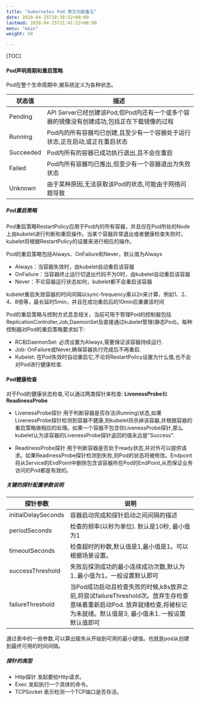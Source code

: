 ```yaml
---
title: "kubernetes Pod 常见功能备忘"
date: 2020-04-25T18:38:52+08:00
lastmod: 2020-04-25T21:41:52+08:00
menu: "main"
weight: 50

---
```


[TOC]
#### Pod声明周期和重启策略
Pod在整个生命周期中,被系统定义为各种状态。

| 状态值    | 描述                                                         |
| --------- | ------------------------------------------------------------ |
| Pending   | API Server已经创建该Pod,但Pod内还有一个或多个容器的镜像没有创建成功,包括正在下载镜像的过程 |
| Running   | Pod内的所有容器均已创建,且至少有一个容器处于运行状态,正在启动,或正在重启状态 |
| Succeeded | Pod内所有的容器已成功执行退出,且不会在重启                   |
| Failed    | Pod内所有容器均已推出,但至少有一个容器退出为失败状态         |
| Unknown   | 由于某种原因,无法获取该Pod的状态,可能由于网络问题导致        |

##### Pod重启策略
Pod重启策略RestartPolicy应用于Pod内的所有容器，并且仅在Pod所处的Node上由kubelet进行判断和重启操作。当某个容器异常退出或者健康检查失败时，kubelet将根据RestartPolicy的设置来进行相应的操作。

Pod的重启策略包括Always、OnFailure和Never，默认值为Always
* Always：当容器失效时，由kubelet自动重启该容器
* OnFailure：当容器终止运行切退出代码不为0时，由kubelet自动重启该容器
* Never：不论容器运行状态如何，kubelet都不会重启该容器

kubelet重启失效容器的时间间隔以sync-frequency乘以2n来计算，例如1、2、4、8倍等，最长延时5min，并且在成功重启后的10min后重置该时间

Pod的重启策略与控制方式息息相关，当前可用于管理Pod的控制器包括ReplicationController,Job,DaemonSet及直接通过kubelet管理(静态Pod)。每种控制器对Pod的重启策略要求如下:

* RC和DaemonSet: 必须设置为Always,需要保证该容器持续运行.
* Job: OnFailure或Never,确保容器执行完成后不再重启.
* Kubelet: 在Pod失效时自动重启它,不论将RestartPolicy设置为什么值,也不会对Pod进行健康检查.

#### Pod健康检查
对于Pod的健康状态检查,可以通过两类探针来检查: **LivenessProbe**和**ReadinessProbe**
* LivenessProbe探针
用于判断容器是否存活(Running)状态,如果LivenessProbe探针检测到容器不健康,则kubelet将杀掉该容器,并根据容器的重启策略做相应的处理。如果一个容器不包含你LivenessProbe探针,那么kubelet认为该容器的LivenessProbe探针返回的值永远是"Success".

* ReadinessProbe探针
用于判断容器是否处于ready状态,并对外可以提供请求。如果ReadinessProbe探针检测到失败,则Pod的状态将被修改。Endpoint将从Service的EndPoint中删除包含该容器所在Pod的EndPoint,从而保证业务访问的Pod都是有效的。

##### 关键的探针配置参数说明

| 探针参数            | 说明                                                         |
| ------------------- | ------------------------------------------------------------ |
| initialDelaySeconds | 容器启动完成和探针启动之间间隔的描述                         |
| periodSeconds       | 检查的频率(以秒为单位). 默认是10秒, 最小值为1                |
| timeoutSeconds      | 检查超时的秒数,默认值是1,最小值是1。可以根据场景设置。       |
| successThreshold    | 失败后探测成功的最小连续成功次数,默认为1..最小值为1。一般设置默认即可 |
| failureThreshold    | 当Pod成功启动且检查失败的时候,k8s放弃之前,将尝试failureThreshold次。放弃生存检查意味着重新启动Pod. 放弃就绪检查,将被标记为未就绪。默认值是3, 最小值未1. 一般设置默认值即可 |

通过表中的一些参数,可以算出服务从开始到可用的最小键值。也就是pod从创建到最终可用的时间间隔。

##### 探针的类型
* Http探针 发起要给Http请求。
* Exec 发起执行一个具体的命令。
* TCPSocket 表示检测一个TCP端口是否存活。